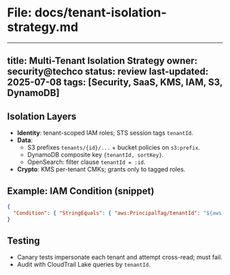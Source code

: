 # File: docs/tenant-isolation-strategy.md
---
title: Multi-Tenant Isolation Strategy
owner: security@techco
status: review
last-updated: 2025-07-08
tags: [Security, SaaS, KMS, IAM, S3, DynamoDB]
---

## Isolation Layers
- **Identity**: tenant-scoped IAM roles; STS session tags `tenantId`.
- **Data**:
  - S3 prefixes `tenants/{id}/...` + bucket policies on `s3:prefix`.
  - DynamoDB composite key `{tenantId, sortKey}`.
  - OpenSearch: filter clause `tenantId = :id`.
- **Crypto**: KMS per-tenant CMKs; grants only to tagged roles.

## Example: IAM Condition (snippet)
```json
{
  "Condition": { "StringEquals": { "aws:PrincipalTag/tenantId": "${aws:ResourceTag/tenantId}" } }
}
```

## Testing
- Canary tests impersonate each tenant and attempt cross-read; must fail.
- Audit with CloudTrail Lake queries by `tenantId`.
